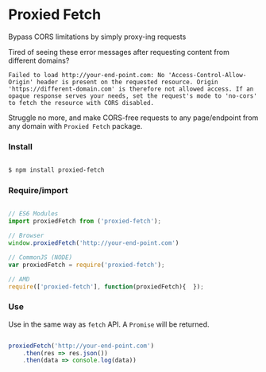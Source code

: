 # Proxied Fetch

Bypass CORS limitations by simply proxy-ing requests

Tired of seeing these error messages after requesting content from different domains?

`Failed to load http://your-end-point.com: No 'Access-Control-Allow-Origin' header is present on the requested resource. Origin 'https://different-domain.com' is therefore not allowed access. If an opaque response serves your needs, set the request's mode to 'no-cors' to fetch the resource with CORS disabled.`

Struggle no more, and make CORS-free requests to any page/endpoint from any domain with `Proxied Fetch` package.

### Install

```bash

$ npm install proxied-fetch

```

### Require/import

```javascript

// ES6 Modules
import proxiedFetch from ('proxied-fetch');

// Browser
window.proxiedFetch('http://your-end-point.com')

// CommonJS (NODE)
var proxiedFetch = require('proxied-fetch');

// AMD
require(['proxied-fetch'], function(proxiedFetch){  });

```

### Use

Use in the same way as `fetch` API. A `Promise` will be returned.

```javascript

proxiedFetch('http://your-end-point.com')
    .then(res => res.json())
    .then(data => console.log(data))

```